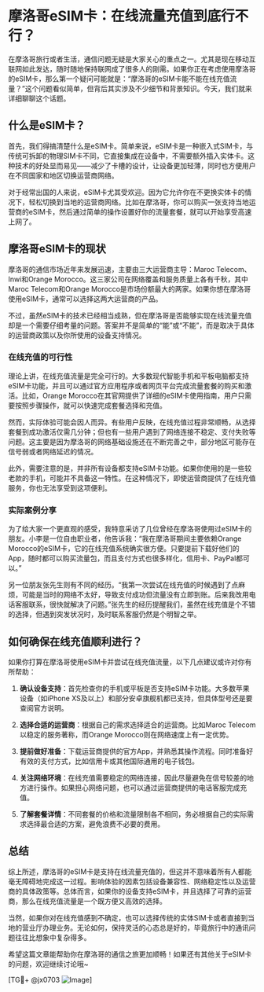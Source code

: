 # 摩洛哥eSIM卡：在线流量充值到底行不行？

在摩洛哥旅行或者生活，通信问题无疑是大家关心的重点之一。尤其是现在移动互联网如此发达，随时随地保持联网成了很多人的刚需。如果你正在考虑使用摩洛哥的eSIM卡，那么第一个疑问可能就是：“摩洛哥的eSIM卡能不能在线充值流量？”这个问题看似简单，但背后其实涉及不少细节和背景知识。今天，我们就来详细聊聊这个话题。

## 什么是eSIM卡？

首先，我们得搞清楚什么是eSIM卡。简单来说，eSIM卡是一种嵌入式SIM卡，与传统可拆卸的物理SIM卡不同，它直接集成在设备中，不需要额外插入实体卡。这种技术的好处显而易见——减少了卡槽的设计，让设备更加轻薄，同时也方便用户在不同国家和地区切换运营商网络。

对于经常出国的人来说，eSIM卡尤其受欢迎。因为它允许你在不更换实体卡的情况下，轻松切换到当地的运营商网络。比如在摩洛哥，你可以购买一张支持当地运营商的eSIM卡，然后通过简单的操作设置好你的流量套餐，就可以开始享受高速上网了。

## 摩洛哥eSIM卡的现状

摩洛哥的通信市场近年来发展迅速，主要由三大运营商主导：Maroc Telecom、Inwi和Orange Morocco。这三家公司在网络覆盖和服务质量上各有千秋，其中Maroc Telecom和Orange Morocco是市场份额最大的两家。如果你想在摩洛哥使用eSIM卡，通常可以选择这两大运营商的产品。

不过，虽然eSIM卡的技术已经相当成熟，但在摩洛哥是否能够实现在线流量充值却是一个需要仔细考量的问题。答案并不是简单的“能”或“不能”，而是取决于具体的运营商政策以及你所使用的设备支持情况。

### 在线充值的可行性

理论上讲，在线充值流量是完全可行的。大多数现代智能手机和平板电脑都支持eSIM卡功能，并且可以通过官方应用程序或者网页平台完成流量套餐的购买和激活。比如，Orange Morocco在其官网提供了详细的eSIM卡使用指南，用户只需要按照步骤操作，就可以快速完成套餐选择和充值。

然而，实际体验可能会因人而异。有些用户反映，在线充值过程非常顺畅，从选择套餐到成功激活仅需几分钟；但也有一些用户遇到了网络连接不稳定、支付失败等问题。这主要是因为摩洛哥的网络基础设施还在不断完善之中，部分地区可能存在信号弱或者网络延迟的情况。

此外，需要注意的是，并非所有设备都支持eSIM卡功能。如果你使用的是一些较老款的手机，可能并不具备这一特性。在这种情况下，即使运营商提供了在线充值服务，你也无法享受到这项便利。

### 实际案例分享

为了给大家一个更直观的感受，我特意采访了几位曾经在摩洛哥使用过eSIM卡的朋友。小李是一位自由职业者，他告诉我：“我在摩洛哥期间主要依赖Orange Morocco的eSIM卡，它的在线充值系统确实很方便。只要提前下载好他们的App，随时都可以购买流量包，而且支付方式也很多样化，信用卡、PayPal都可以。”

另一位朋友张先生则有不同的经历。“我第一次尝试在线充值的时候遇到了点麻烦，可能是当时的网络不太好，导致支付成功但流量没有立即到账。后来我改用电话客服联系，很快就解决了问题。”张先生的经历提醒我们，虽然在线充值是个不错的选择，但遇到突发状况时，及时联系客服仍然是个明智之举。

## 如何确保在线充值顺利进行？

如果你打算在摩洛哥使用eSIM卡并尝试在线充值流量，以下几点建议或许对你有所帮助：

1. **确认设备支持**：首先检查你的手机或平板是否支持eSIM卡功能。大多数苹果设备（如iPhone XS及以上）和部分安卓旗舰机都已支持，但具体型号还是要查阅官方说明。

2. **选择合适的运营商**：根据自己的需求选择适合的运营商。比如Maroc Telecom以稳定的服务著称，而Orange Morocco则在网络速度上有一定优势。

3. **提前做好准备**：下载运营商提供的官方App，并熟悉其操作流程。同时准备好有效的支付方式，比如信用卡或其他国际通用的电子钱包。

4. **关注网络环境**：在线充值需要稳定的网络连接，因此尽量避免在信号较差的地方进行操作。如果担心网络问题，也可以通过运营商提供的电话客服完成充值。

5. **了解套餐详情**：不同套餐的价格和流量限制各不相同，务必根据自己的实际需求选择最合适的方案，避免浪费不必要的费用。

## 总结

综上所述，摩洛哥的eSIM卡是支持在线流量充值的，但这并不意味着所有人都能毫无障碍地完成这一过程。影响体验的因素包括设备兼容性、网络稳定性以及运营商的具体政策等。总体而言，如果你的设备支持eSIM卡，并且选择了可靠的运营商，那么在线充值流量是一个既方便又高效的选择。

当然，如果你对在线充值感到不确定，也可以选择传统的实体SIM卡或者直接到当地的营业厅办理业务。无论如何，保持灵活的心态总是好的，毕竟旅行中的通讯问题往往比想象中复杂得多。

希望这篇文章能帮助你在摩洛哥的通信之旅更加顺畅！如果还有其他关于eSIM卡的问题，欢迎继续讨论哦~

[TG💪+ @jx0703 ![Image](https://github.com/user-attachments/assets/dbca1d08-cadb-493c-b0ec-ad6f7a83f270)]